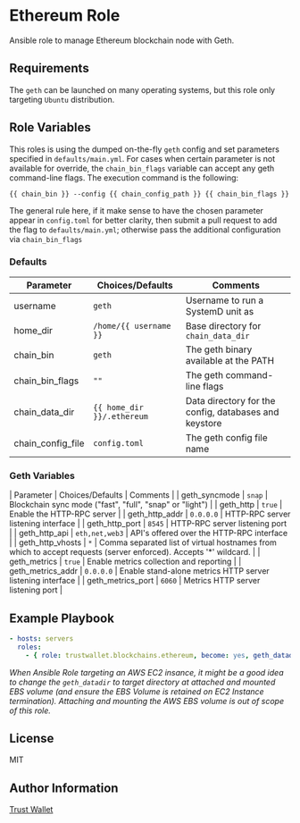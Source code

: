 # Ethereum Role

Ansible role to manage Ethereum blockchain node with Geth.

## Requirements

The `geth` can be launched on many operating systems, but this role only targeting `Ubuntu` distribution.

## Role Variables

This roles is using the dumped on-the-fly `geth` config and set
parameters specified in `defaults/main.yml`.
For cases when certain parameter is not available for override,
the `chain_bin_flags` variable can accept any geth command-line flags.
The execution command is the following:

```
{{ chain_bin }} --config {{ chain_config_path }} {{ chain_bin_flags }}
```

The general rule here, if it make sense to have the chosen parameter appear in `config.toml` for better clarity, then submit a pull request to add the flag to `defaults/main.yml`; otherwise pass the additional configuration via `chain_bin_flags`

### Defaults

| Parameter | Choices/Defaults | Comments | 
|---|---|---|
| username | `geth` | Username to run a SystemD unit as |
| home_dir | `/home/{{ username }}` | Base directory for `chain_data_dir` |
| chain_bin | `geth` | The geth binary available at the PATH |
| chain_bin_flags | `""` | The geth command-line flags |
| chain_data_dir | `{{ home_dir }}/.ethereum` | Data directory for the config, databases and keystore |
| chain_config_file | `config.toml` | The geth config file name |

### Geth Variables

| Parameter | Choices/Defaults | Comments | 
| geth_syncmode | `snap` | Blockchain sync mode ("fast", "full", "snap" or "light") |
| geth_http | `true` | Enable the HTTP-RPC server |
| geth_http_addr | `0.0.0.0` | HTTP-RPC server listening interface |
| geth_http_port | `8545` | HTTP-RPC server listening port |
| geth_http_api | `eth,net,web3` | API's offered over the HTTP-RPC interface |
| geth_http_vhosts | `*` | Comma separated list of virtual hostnames from which to accept requests (server enforced). Accepts '*' wildcard. |
| geth_metrics | `true` | Enable metrics collection and reporting |
| geth_metrics_addr | `0.0.0.0` | Enable stand-alone metrics HTTP server listening interface |
| geth_metrics_port | `6060` | Metrics HTTP server listening port |


## Example Playbook

```yml
- hosts: servers
  roles:
    - { role: trustwallet.blockchains.ethereum, become: yes, geth_datadir: /mnt/data }
```

_When Ansible Role targeting an AWS EC2 insance, it might be a good idea to
change the `geth_datadir` to target directory at attached and mounted 
EBS volume (and ensure the EBS Volume is retained on EC2 Instance termination).
Attaching and mounting the AWS EBS volume is out of scope of this role._


## License

MIT

## Author Information

[Trust Wallet](https://trustwallet.com)
